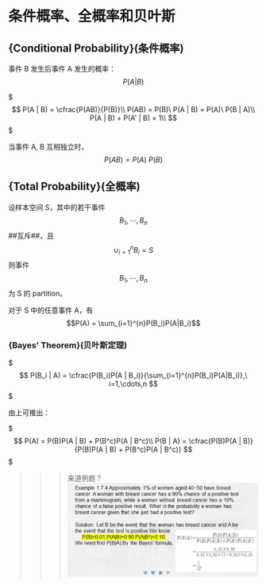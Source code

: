 # 条件概率、全概率和贝叶斯

## {Conditional Probability}(条件概率)

事件 B 发生后事件 A 发生的概率：$$P(A | B)$$

$$$
P(A | B) = \cfrac{P(AB)}{P(B)}\\
P(AB) = P(B)\ P(A | B) = P(A)\ P(B | A)\\
P(A | B) + P(A' | B) = 1\\
$$$

当事件 A, B 互相独立时，$$P(AB) = P(A)\ P(B)$$

## {Total Probability}(全概率)

设样本空间 S，其中的若干事件 $$B_1,\cdots,B_n$$ ##互斥##，且 $$\cup_{i=1}^{n}B_i = S$$
则事件 $$B_1,\cdots,B_n$$ 为 S 的 partition。

对于 S 中的任意事件 A，有 $$P(A) = \sum_{i=1}^{n}P(B_i)P(A|B_i)$$

### {Bayes' Theorem}(贝叶斯定理)

$$$
P(B_i | A) = \cfrac{P(B_i)P(A | B_i)}{\sum_{i=1}^{n}P(B_i)P(A|B_i)},\ i=1,\cdots,n
$$$

由上可推出：

$$$
P(A) = P(B)P(A | B) + P(B^c)P(A | B^c)\\
P(B | A) = \cfrac{P(B)P(A | B)}{P(B)P(A | B) + P(B^c)P(A | B^c)}
$$$

>>> 来道例题？
![例题1](.条件概率、全概率和贝叶斯/贝叶斯例题1.png)
>>>
